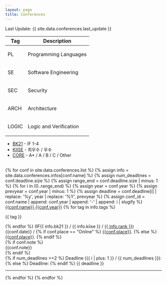 ```yaml
---
layout: page
title: Conferences
---
```

Last Update: {{ site.data.conferences.last_update }}


<link rel="stylesheet" type="text/css" href="./css/deadlines.css?t={{site.time | date: '%s'}}" media="screen,projection">
<script type="text/javascript" src="./js/jquery.min.js"></script>
<script type="text/javascript" src="./js/jquery.countdown.min.js"></script>
<script src="./js/moment.min.js"></script>
<script src="./js/moment-timezone-with-data.min.js"></script>
<div id="conf-list">
  <div class="row">
    <div class="col-xs-12 col-sm-6">
      <table class="styled-table">
        <thead><tr><th>Tag</th><th>Description</th></tr></thead>
        <tr><td><p class="tag pl">PL</p></td><td>Programming Languages</td></tr>
        <tr><td><p class="tag se">SE</p></td><td>Software Engineering</td></tr>
        <tr><td><p class="tag sec">SEC</p></td><td>Security</td></tr>
        <tr><td><p class="tag db">ARCH</p></td><td>Architecture</td></tr>
        <tr><td><p class="tag db">LOGIC</p></td><td>Logic and Verification</td></tr>
      </table>
    </div>
    <div class="col-xs-12 col-sm-6">
      <ul class="styled-list">
        <li> <a href="https://www.kiise.or.kr/TopConferences/data/BK21%ED%94%8C%EB%9F%AC%EC%8A%A4%EC%82%AC%EC%97%85_CS%EB%B6%84%EC%95%BC_%EC%9A%B0%EC%88%98%EA%B5%AD%EC%A0%9C%ED%95%99%EC%88%A0%EB%8C%80%ED%9A%8C%EB%AA%A9%EB%A1%9D_2018.pdf">BK21</a> - IF 1-4</li>
        <li> <a href="https://www.kiise.or.kr/TopConferences/data/SW%EB%B6%84%EC%95%BC%EC%9A%B0%EC%88%98%ED%95%99%EC%88%A0%EB%8C%80%ED%9A%8C%EB%AA%A9%EB%A1%9D_2020.pdf">KIISE</a> - 최우수 / 우수 </li>
        <li> <a href="https://portal.core.edu.au/conf-ranks/">CORE</a> - A* / A / B / C / Other</li>
      </ul>
    </div>
  </div>
  <br>
  <div class="top-strip"></div>
  {% for conf in site.data.conferences.list %}
  {% assign info = site.data.conferences.infos[conf.name] %}
  {% assign num_deadlines = conf.deadline.size %}
  {% assign range_end = conf.deadline.size | minus: 1 %}
  {% for i in (0..range_end) %}
  {% assign year = conf.year %}
  {% assign prevyear = conf.year | minus: 1 %}
  {% assign deadline = conf.deadline[i] | replace: '%y', year | replace: '%Y', prevyear %}
  {% assign conf_id = conf.name | append: conf.year | append: '-' | append: i | slugify %}
  <div id="{{conf_id}}" class="conf">
    <div class="row">
      <div class="col-xs-12 col-sm-6">
        <a class="conf-name" href="{{conf.link}}">{{conf.name}} {{conf.year}}</a>
        <span class="tags">
          {% for tag in info.tags %}
          <p class="tag {{ tag | downcase }}">{{ tag }}</p>
          {% endfor %}
        </span>
        <span class="rank">
        (IF{{ info.bk21 }}
        / {{ info.kiise }}
        / <a href="https://portal.core.edu.au/conf-ranks/{{ info.rank-id }}">{{ info.rank }}</a>)
        </span>
        <div class="meta">
          <span class="conf-date">{{conf.date}} / </span>
          <span class="conf-place">
            {% if conf.place == "Online" %}
            <a href="#">{{conf.place}}</a>.
            {% else %}
            <a href="http://maps.google.com/?q={{conf.place}}">{{conf.place}}</a>.
            {% endif %}
          </span>
        </div>
        {% if conf.note %}
        <div class="note">
          {{conf.note}}
        </div>
        {% endif %}
      </div>
      <div class="col-xs-12 col-sm-6">
        <span class="timer"></span>
        <div class="deadline">
          <div>
            {% if num_deadlines >=2 %}
            Deadline ({{ i | plus: 1 }} / {{ num_deadlines }}):
            {% else %}
            Deadline:
            {% endif %}
            <span class="deadline-time">
              {{ deadline }}
            </span>
          </div>
        </div>
      </div>
    </div>
    <hr>
  </div>
  {% endfor %}
  {% endfor %}
</div>
<script type="text/javascript" src="./js/main.js" async></script>
